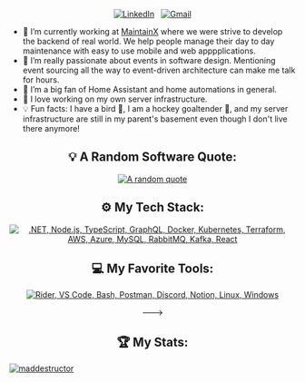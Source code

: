 <div align="center">

[![LinkedIn](https://skillicons.dev/icons?i=linkedin)](https://www.linkedin.com/in/mathieubelanger14/) &nbsp;
[![Gmail](https://skillicons.dev/icons?i=gmail)](mailto:mathieubelanger14@gmail.com?subject=Hello%20Mathieu,%20From%20Github)

</div>

- 💼 I’m currently working at [MaintainX](https://www.linkedin.com/company/getmaintainx/) where we were strive to develop the backend of real world. We help people manage their day to day maintenance with easy to use mobile and web apppplications.
- 📨 I’m really passionate about events in software design. Mentioning event sourcing all the way to event-driven architecture can make me talk for hours.
- 🤖 I’m a big fan of Home Assistant and home automations in general.
- 🛜 I love working on my own server infrastructure.
- 💡 Fun facts: I have a bird 🦜, I am a hockey goaltender 🥅, and my server infrastructure are still in my parent's basement even though I don't live there anymore!

<div align="center">

## 💡 A Random Software Quote:

[![A random quote](https://quotes-github-readme.vercel.app/api?type=horizontal&theme=dark)](https://github.com/piyushsuthar/github-readme-quotes)

## ⚙️ My Tech Stack:

[![.NET, Node.js, TypeScript, GraphQL, Docker, Kubernetes, Terraform, AWS, Azure, MySQL, RabbitMQ, Kafka, React](https://skillicons.dev/icons?i=dotnet,nodejs,ts,graphql,docker,kubernetes,terraform,aws,azure,mysql,rabbitmq,kafka,react)](https://skillicons.dev)

## 💻 My Favorite Tools:

[![Rider, VS Code, Bash, Postman, Discord, Notion, Linux, Windows](https://skillicons.dev/icons?i=rider,vscode,bash,postman,discord,notion,linux,windows)](https://skillicons.dev)
<!---## 
## 📖 Read My Blogs:

<p>
    <!---<a target="_blank"href="https://dev.to/kshyun28"><img alt="dev.to" src="https://img.shields.io/badge/dev.to-0A0A0A?style=for-the-badge&logo=dev.to&logoColor=white" /></a>&nbsp;&nbsp;--->
</p>
--->

## 🏆 My Stats:

<p align="left"> <a href="https://github.com/ryo-ma/github-profile-trophy"><img src="https://github-profile-trophy.vercel.app/?username=maddestructor" alt="maddestructor" /></a> </p>
<!---## 
<p>
    <img height=175 alt="GitHub Stats" src="https://github-readme-stats.vercel.app/api?username=maddestructor&show_icons=true&count_private=true&theme=dark" />&nbsp;&nbsp;
    <img height=175 alt="Most Used Languages" src="https://github-readme-stats.vercel.app/api/top-langs/?username=maddestructor&layout=compact&theme=dark" />&nbsp;&nbsp;
</p>
--->

<!---## 🤝 My Contributions and [POAPs](https://www.gitpoap.io/p/0x994cca07c9f25fe84211ea61b61eab5552a32c6d):

<p>
    <a target="_blank"href="https://www.gitpoap.io/gp/893"><img height=175 alt="Taiko GitHub Contributor 2023" src="https://www.gitpoap.io/_next/image?url=https%3A%2F%2Fassets.poap.xyz%2Fgitpoap3a-2023-taiko-contributor-2022-logo-1671723111328.png&w=750&q=75" />&nbsp;&nbsp;
    <a target="_blank"href="https://www.gitpoap.io/gp/879"><img height=175 alt="Ethereum.org GitHub Contributor 2023" src="https://www.gitpoap.io/_next/image?url=https%3A%2F%2Fassets.poap.xyz%2Fgitpoap3a-2023-ethereumorg-contributor-2022-logo-1671568487547.png&w=750&q=75" />&nbsp;&nbsp;
    <a target="_blank"href="https://poap.gallery/event/128736"><img height=175 alt="ZK-Roller-Coaster Taiko Research Contributor" src="https://assets.poap.xyz/taiko-research-contributors-2023-logo-1685987761596.png" />&nbsp;&nbsp;
    <a target="_blank" href="https://collectors.poap.xyz/en-US/token/6673781"><img height=175 alt="Double Your DeFi Cohort 2: May 2023" src="https://assets.poap.xyz/0c6eaacb-d527-479b-8a0e-d9e60726851d.png" />&nbsp;&nbsp;
</p> --->

<!---
## 🎮 When I'm AFK:

![Steam](https://img.shields.io/badge/steam-%23000000.svg?style=for-the-badge&logo=steam&logoColor=white) &nbsp;
![Plex](https://img.shields.io/badge/Netflix-E50914?style=for-the-badge&logo=netflix&logoColor=white) &nbsp;

</div>--->
